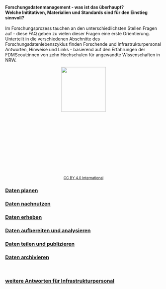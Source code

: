 

<b>Forschungsdatenmanagement - was ist das überhaupt?<br>
Welche Inititativen, Materialien und Standards sind für den Einstieg sinnvoll?</b>
<br>
<br>
Im Forschungsprozess tauchen an den unterschiedlichsten Stellen Fragen auf - diese FAQ geben zu vielen dieser Fragen eine erste Orientierung.
<br>
Unterteilt in die verschiedenen Abschnitte des Forschungsdatenlebenszyklus finden Forschende und Infrastrukturpersonal Antworten, Hinweise und Links - basierend auf den Erfahrungen der FDMScout:innen von zehn Hochschulen für angewandte Wissenschaften in NRW.

<p align="center">
  <img style="width:15vw; height:15vw; min-width:350px; min-height:350px" src="DLZ_FAQ.png"><br>
<small><a href="https://creativecommons.org/licenses/by/4.0/legalcode">CC BY 4.0 International</small></a>
</p>


### [Daten planen](D1_Daten_planen.md)
### [Daten nachnutzen](D6_Daten_nachnutzen.md)
### [Daten erheben](D2_Daten_erheben.md)
### [Daten aufbereiten und analysieren](D3_Daten_aufbereiten+analysieren.md)
### [Daten teilen und publizieren](D4_Daten_teilen+publizieren.md)
### [Daten archivieren](D5_Daten_archivieren.md)
<br>

### [weitere Antworten für Infrastrukturpersonal](D0_Infrastruktur.md)
